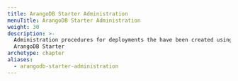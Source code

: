 ```yaml
---
title: ArangoDB Starter Administration
menuTitle: ArangoDB Starter Administration
weight: 30
description: >-
  Administration procedures for deployments the have been created using the
  ArangoDB Starter
archetype: chapter
aliases:
  - arangodb-starter-administration
---
```


